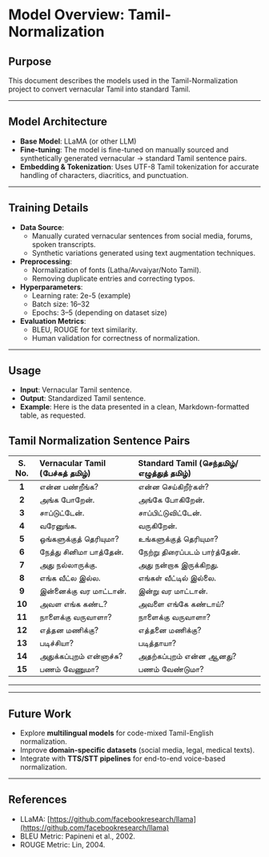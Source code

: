 # Model Overview: Tamil-Normalization

## Purpose
This document describes the models used in the Tamil-Normalization project to convert vernacular Tamil into standard Tamil.

---

## Model Architecture
- **Base Model**: LLaMA (or other LLM)
- **Fine-tuning**: The model is fine-tuned on manually sourced and synthetically generated vernacular → standard Tamil sentence pairs.
- **Embedding & Tokenization**: Uses UTF-8 Tamil tokenization for accurate handling of characters, diacritics, and punctuation.

---

## Training Details
- **Data Source**:
  - Manually curated vernacular sentences from social media, forums, spoken transcripts.
  - Synthetic variations generated using text augmentation techniques.
- **Preprocessing**:
  - Normalization of fonts (Latha/Avvaiyar/Noto Tamil).
  - Removing duplicate entries and correcting typos.
- **Hyperparameters**:
  - Learning rate: 2e-5 (example)
  - Batch size: 16–32
  - Epochs: 3–5 (depending on dataset size)
- **Evaluation Metrics**:
  - BLEU, ROUGE for text similarity.
  - Human validation for correctness of normalization.

---

## Usage
- **Input**: Vernacular Tamil sentence.  
- **Output**: Standardized Tamil sentence.  
- **Example**:
Here is the data presented in a clean, Markdown-formatted table, as requested.

## Tamil Normalization Sentence Pairs

| S. No. | Vernacular Tamil (பேச்சுத் தமிழ்) | Standard Tamil (செந்தமிழ்/எழுத்துத் தமிழ்) |
| :---: | :--- | :--- |
| **1** | என்ன பண்றீங்க? | என்ன செய்கிறீர்கள்? |
| **2** | அங்க போறேன். | அங்கே போகிறேன். |
| **3** | சாப்டுட்டேன். | சாப்பிட்டுவிட்டேன். |
| **4** | வரேனுங்க. | வருகிறேன். |
| **5** | ஒங்களுக்குத் தெரியுமா? | உங்களுக்குத் தெரியுமா? |
| **6** | நேத்து சினிமா பாத்தேன். | நேற்று திரைப்படம் பார்த்தேன். |
| **7** | அது நல்லாருக்கு. | அது நன்றாக இருக்கிறது. |
| **8** | எங்க வீட்ல இல்ல. | எங்கள் வீட்டில் இல்லை. |
| **9** | இன்னைக்கு வர மாட்டான். | இன்று வர மாட்டான். |
| **10** | அவள எங்க கண்ட? | அவளை எங்கே கண்டாய்? |
| **11** | நாளைக்கு வருவாளா? | நாளைக்கு வருவாளா? |
| **12** | எத்தன மணிக்கு? | எத்தனை மணிக்கு? |
| **13** | படிச்சியா? | படித்தாயா? |
| **14** | அதுக்கப்புறம் என்னாச்சு? | அதற்கப்புறம் என்ன ஆனது? |
| **15** | பணம் வேணுமா? | பணம் வேண்டுமா? |
---

---

## Future Work
- Explore **multilingual models** for code-mixed Tamil-English normalization.
- Improve **domain-specific datasets** (social media, legal, medical texts).
- Integrate with **TTS/STT pipelines** for end-to-end voice-based normalization.

---

## References
- LLaMA: [https://github.com/facebookresearch/llama](https://github.com/facebookresearch/llama)  
- BLEU Metric: Papineni et al., 2002.  
- ROUGE Metric: Lin, 2004.

